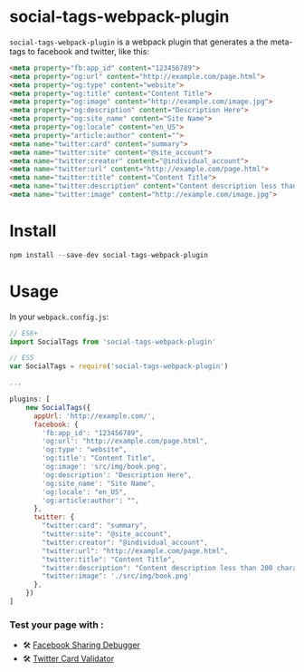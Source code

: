 
# social-tags-webpack-plugin



`social-tags-webpack-plugin` is a webpack plugin that generates a the meta-tags to facebook and twitter, like this:

``` html
<meta property="fb:app_id" content="123456789">
<meta property="og:url" content="http://example.com/page.html">
<meta property="og:type" content="website">
<meta property="og:title" content="Content Title">
<meta property="og:image" content="http://example.com/image.jpg">
<meta property="og:description" content="Description Here">
<meta property="og:site_name" content="Site Name">
<meta property="og:locale" content="en_US">
<meta property="article:author" content="">
<meta name="twitter:card" content="summary">
<meta name="twitter:site" content="@site_account">
<meta name="twitter:creator" content="@individual_account">
<meta name="twitter:url" content="http://example.com/page.html">
<meta name="twitter:title" content="Content Title">
<meta name="twitter:description" content="Content description less than 200 characters">
<meta name="twitter:image" content="http://example.com/image.jpg">
```


# Install
```javascript
npm install --save-dev social-tags-webpack-plugin
```

# Usage
In your `webpack.config.js`:
```javascript
// ES6+
import SocialTags from 'social-tags-webpack-plugin'

// ES5
var SocialTags = require('social-tags-webpack-plugin')

...

plugins: [
    new SocialTags({
      appUrl: 'http://example.com/',
      facebook: {
        'fb:app_id': "123456789",
        'og:url': "http://example.com/page.html",
        'og:type': "website",
        'og:title': "Content Title",
        'og:image': 'src/img/book.png',
        'og:description': "Description Here",
        'og:site_name': "Site Name",
        'og:locale': "en_US",
        'og:article:author': "",
      },
      twitter: {
        "twitter:card": "summary",
        "twitter:site": "@site_account",
        "twitter:creator": "@individual_account",
        "twitter:url": "http://example.com/page.html",
        "twitter:title": "Content Title",
        "twitter:description": "Content description less than 200 characters",
        "twitter:image": './src/img/book.png'
      },
    })
]
```
### Test your page with :
- 🛠 [Facebook Sharing Debugger](https://developers.facebook.com/tools/debug/)
- 🛠 [Twitter Card Validator](https://cards-dev.twitter.com/validator)
